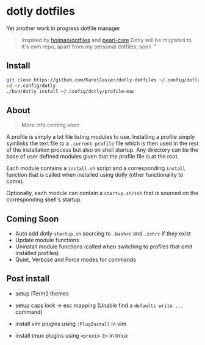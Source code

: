 # dotly dotfiles

Yet another work in progress dotfile manager

> Inspired by [holman/dotfiles](https://github.com/holman/dotfiles) and [pearl-core](https://github.com/pearl-core/pearl/)
> Dotly will be migrated to it's own repo, apart from my personal dotfiles, soon &trade;

## Install

```sh
git clone https://github.com/KarelCasier/dotly-dotfiles ~/.config/dotly
cd ~/.config/dotly
./bin/dotly install ~/.config/dotly/profile-mac
```

## About

> More info coming soon

A profile is simply a txt file listing modules to use. Installing a profile simply symlinks the text file to a `.current-profile` file which is then used in the rest of the installation process but also on shell startup. Any directory can be the base of user defined modules given that the profile file is at the root.

Each module contains a `install.sh` script and a corresponding `install` function that is called when installed using dotly (other functionality to come).

Optionally, each module can contain a `startup.sh/zsh` that is sourced on the corresponding shell's startup.

## Coming Soon

- Auto add dotly `startup.sh` sourcing to `.bashrc` and `.zshrc` if they exist
- Update module functions
- Uninstall module functions (called when switching to profiles that omit installed profiles)
- Quiet, Verbose and Force modes for commands

## Post install

- setup iTerm2 themes

- setup caps lock -> esc mapping (Unable find a `defaults write ...` command)

- install vim plugins using `:PlugInstall` in vim

- install tmux plugins using `<prexix-I>` in tmux

